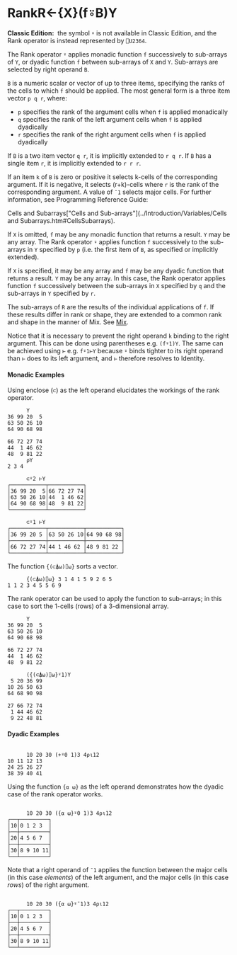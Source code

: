 




<h1 class="heading"><span class="name">Rank</span><span class="command">R←{X}(f⍤B)Y</span></h1>

**Classic Edition:**  the symbol `⍤` is not available in Classic Edition, and the Rank operator is instead represented by `⎕U2364`.


The Rank operator `⍤` applies monadic function `f` successively to sub-arrays of `Y`, or dyadic function `f` between sub-arrays of `X` and `Y`. Sub-arrays are selected by right operand `B`.



`B` is a numeric scalar or vector of up to three items, specifying the ranks of the cells to which `f` should be applied. The most general form is a three item vector `p q r`, where:

- `p` specifies the rank of the argument cells when `f` is applied monadically
- `q` specifies the rank of the left argument cells when `f` is applied dyadically
- `r` specifies the rank of the right argument cells when `f` is applied dyadically

If `B` is a two item vector `q r`, it is implicitly extended to `r q r`. If  `B` has a single item `r`, it is implicitly extended to `r r r`.


If an item `k` of `B` is zero or positive it selects k-cells of the corresponding argument. If it is negative, it selects (r+k)-cells where `r` is the rank of the corresponding argument. A value of `¯1` selects major cells.  For further information, see 
Programming Reference Guide: 

Cells and Subarrays["Cells and Sub-arrays"](../Introduction/Variables/Cells and Subarrays.htm#CellsSubarrays).


If `X` is omitted, `f` may be any monadic function that returns a result. `Y` may be any array. The Rank operator `⍤` applies function `f` successively to the sub-arrays in `Y` specified by `p` (i.e. the first item of `B`, as specified or implicitly extended).


If `X` is specified, it may be any array and `f` may be any dyadic function that returns a result. `Y` may be any array. In this case, the Rank operator applies function `f` successively between the sub-arrays in `X` specified by `q` and the sub-arrays in `Y` specified by `r`.


The sub-arrays of `R` are the results of the individual applications of `f`. If these results differ in rank or shape, they are extended to a common rank and shape in the manner of Mix. See [Mix](../../primitive-functions/primitive-functions-a-z/primitive-functions-a-z/mix.md).


Notice that it is necessary to prevent the right operand `k` binding to the right argument. This can be done using parentheses e.g. `(f⍤1)Y`. The same can be achieved using  `⊢` e.g. `f⍤1⊢Y` because `⍤` binds tighter to its right operand than `⊢` does to its left argument, and `⊢` therefore resolves to Identity.

#### Monadic Examples


Using enclose (`⊂`) as the left operand elucidates the workings of the rank operator.
```apl
      Y
36 99 20  5
63 50 26 10
64 90 68 98
           
66 72 27 74
44  1 46 62
48  9 81 22
      ⍴Y
2 3 4
```
```apl
      ⊂⍤2 ⊢Y
┌───────────┬───────────┐
│36 99 20  5│66 72 27 74│
│63 50 26 10│44  1 46 62│
│64 90 68 98│48  9 81 22│
└───────────┴───────────┘
```
```apl
      ⊂⍤1 ⊢Y
┌───────────┬───────────┬───────────┐
│36 99 20 5 │63 50 26 10│64 90 68 98│
├───────────┼───────────┼───────────┤
│66 72 27 74│44 1 46 62 │48 9 81 22 │
└───────────┴───────────┴───────────┘
```


The function `{(⊂⍋⍵)⌷⍵}` sorts a vector.
```apl
      {(⊂⍋⍵)⌷⍵} 3 1 4 1 5 9 2 6 5
1 1 2 3 4 5 5 6 9
```


The rank operator can be used to apply the function to sub-arrays; in this case to sort the 1-cells (rows) of a 3-dimensional array.
```apl
      Y
36 99 20  5
63 50 26 10
64 90 68 98
           
66 72 27 74
44  1 46 62
48  9 81 22
```
```apl
      ({(⊂⍋⍵)⌷⍵}⍤1)Y
 5 20 36 99
10 26 50 63
64 68 90 98
           
27 66 72 74
 1 44 46 62
 9 22 48 81
```

#### Dyadic Examples
```apl

      10 20 30 (+⍤0 1)3 4⍴⍳12
10 11 12 13
24 25 26 27
38 39 40 41
```


Using the function `{⍺ ⍵}`  as the left operand demonstrates how the dyadic case of the rank operator works.
```apl

      10 20 30 ({⍺ ⍵}⍤0 1)3 4⍴⍳12
┌──┬─────────┐
│10│0 1 2 3  │
├──┼─────────┤
│20│4 5 6 7  │
├──┼─────────┤
│30│8 9 10 11│
└──┴─────────┘

```


Note that a right operand of `¯1` applies the function between the major cells (in this case *elements*) of the left argument, and the major cells (in this case *rows*) of the right argument.
```apl

      10 20 30 ({⍺ ⍵}⍤¯1)3 4⍴⍳12
┌──┬─────────┐
│10│0 1 2 3  │
├──┼─────────┤
│20│4 5 6 7  │
├──┼─────────┤
│30│8 9 10 11│
└──┴─────────┘

```


